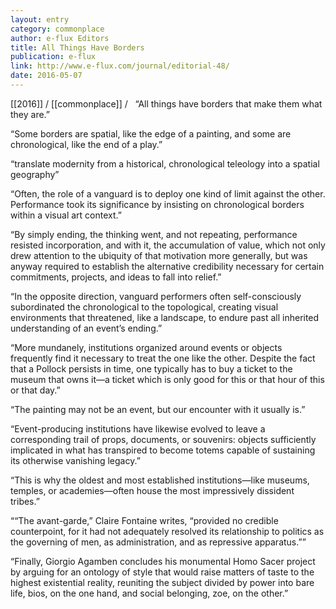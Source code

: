 ```yaml
---
layout: entry
category: commonplace
author: e-flux Editors
title: All Things Have Borders
publication: e-flux
link: http://www.e-flux.com/journal/editorial-48/
date: 2016-05-07
---
```


[[2016]] / [[commonplace]] / 
 
“All things have borders that make them what they are.”

“Some borders are spatial, like the edge of a painting, and some are chronological, like the end of a play.”

“translate modernity from a historical, chronological teleology into a spatial geography”

“Often, the role of a vanguard is to deploy one kind of limit against the other. Performance took its significance by insisting on chronological borders within a visual art context.”

“By simply ending, the thinking went, and not repeating, performance resisted incorporation, and with it, the accumulation of value, which not only drew attention to the ubiquity of that motivation more generally, but was anyway required to establish the alternative credibility necessary for certain commitments, projects, and ideas to fall into relief.”

“In the opposite direction, vanguard performers often self-consciously subordinated the chronological to the topological, creating visual environments that threatened, like a landscape, to endure past all inherited understanding of an event’s ending.”

“More mundanely, institutions organized around events or objects frequently find it necessary to treat the one like the other. Despite the fact that a Pollock persists in time, one typically has to buy a ticket to the museum that owns it—a ticket which is only good for this or that hour of this or that day.”

“The painting may not be an event, but our encounter with it usually is.”

“Event-producing institutions have likewise evolved to leave a corresponding trail of props, documents, or souvenirs: objects sufficiently implicated in what has transpired to become totems capable of sustaining its otherwise vanishing legacy.”

“This is why the oldest and most established institutions—like museums, temples, or academies—often house the most impressively dissident tribes.”

““The avant-garde,” Claire Fontaine writes, “provided no credible counterpoint, for it had not adequately resolved its relationship to politics as the governing of men, as administration, and as repressive apparatus.””

“Finally, Giorgio Agamben concludes his monumental Homo Sacer project by arguing for an ontology of style that would raise matters of taste to the highest existential reality, reuniting the subject divided by power into bare life, bios, on the one hand, and social belonging, zoe, on the other.”